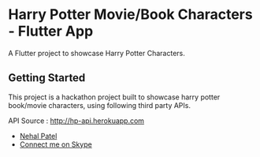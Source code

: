 # Harry Potter Movie/Book Characters - Flutter App

A Flutter project to showcase Harry Potter Characters.

## Getting Started

This project is a hackathon project built to showcase harry potter book/movie characters, using following third party APIs.

API Source : <http://hp-api.herokuapp.com>

- [Nehal Patel](https://nehalpatel.in)
- [Connect me on Skype](skype:tecknic.in)
